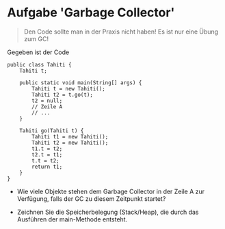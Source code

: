 # Aufgabe 'Garbage Collector'

> Den Code sollte man in der Praxis nicht haben! Es ist nur eine Übung zum GC!

Gegeben ist der Code

	public class Tahiti { 
		Tahiti t;
		 
		public static void main(String[] args) { 
			Tahiti t = new Tahiti(); 
			Tahiti t2 = t.go(t); 
			t2 = null; 
			// Zeile A 
			// ...
		} 
		
		Tahiti go(Tahiti t) { 
			Tahiti t1 = new Tahiti(); 
			Tahiti t2 = new Tahiti(); 
			t1.t = t2; 
			t2.t = t1; 
			t.t = t2; 
			return t1; 
		} 
	}


- Wie viele Objekte stehen dem Garbage Collector in der Zeile A zur Verfügung, falls der GC zu diesem Zeitpunkt startet?

- Zeichnen Sie die Speicherbelegung (Stack/Heap), die durch das Ausführen der main-Methode entsteht.
 

